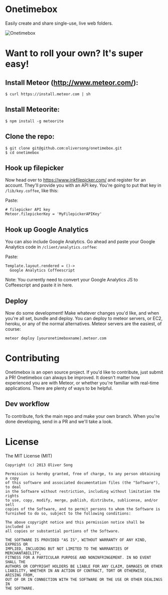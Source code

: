 # Onetimebox
Easily create and share single-use, live web folders.

![Onetimebox](https://www.dropbox.com/s/rlgzipq5at9icwt/Screen%20Shot%202013-10-23%20at%202.12.19%20PM.png)

# Want to roll your own? It's super easy!

## Install Meteor (http://www.meteor.com/):

```
$ curl https://install.meteor.com | sh
```

## Install Meteorite:
```
$ npm install -g meteorite
```

## Clone the repo:
```
$ git clone git@github.com:oliversong/onetimebox.git
$ cd onetimebox
```

## Hook up filepicker
Now head over to https://www.inkfilepicker.com/ and register for an account. They'll provide you with an API key. You're going to put that key in `/lib/key.coffee`, like this:

Paste:

```
# filepicker API key
Meteor.filepickerKey = 'MyFilepickerAPIKey'
```

## Hook up Google Analytics
You can also include Google Analytics. Go ahead and paste your Google Analytics code in `/client/analytics.coffee`:

Paste:

```
Template.layout.rendered = ()->
  Google Analytics Coffeescript
```

Note: You currently need to convert your Google Analytics JS to Coffeescript and paste it in here.

## Deploy
Now do some development! Make whatever changes you'd like, and when you're all set, bundle and deploy. You can deploy to meteor servers, or EC2, heroku, or any of the normal alternatives. Meteor servers are the easiest, of course:

```
meteor deploy [youronetimeboxname].meteor.com
```

# Contributing

Onetimebox is an open source project. If you'd like to contribute, just submit a PR! Onetimebox can always be improved. It doesn't matter how experienced you are with Meteor, or whether you're familiar with real-time applications. There are plenty of ways to be helpful.

## Dev workflow

To contribute, fork the main repo and make your own branch. When you're done developing, send in a PR and we'll take a look.

# License

The MIT License (MIT)

```
Copyright (c) 2013 Oliver Song

Permission is hereby granted, free of charge, to any person obtaining a copy
of this software and associated documentation files (the "Software"), to deal
in the Software without restriction, including without limitation the rights
to use, copy, modify, merge, publish, distribute, sublicense, and/or sell
copies of the Software, and to permit persons to whom the Software is
furnished to do so, subject to the following conditions:

The above copyright notice and this permission notice shall be included in
all copies or substantial portions of the Software.

THE SOFTWARE IS PROVIDED "AS IS", WITHOUT WARRANTY OF ANY KIND, EXPRESS OR
IMPLIED, INCLUDING BUT NOT LIMITED TO THE WARRANTIES OF MERCHANTABILITY,
FITNESS FOR A PARTICULAR PURPOSE AND NONINFRINGEMENT. IN NO EVENT SHALL THE
AUTHORS OR COPYRIGHT HOLDERS BE LIABLE FOR ANY CLAIM, DAMAGES OR OTHER
LIABILITY, WHETHER IN AN ACTION OF CONTRACT, TORT OR OTHERWISE, ARISING FROM,
OUT OF OR IN CONNECTION WITH THE SOFTWARE OR THE USE OR OTHER DEALINGS IN
THE SOFTWARE.
```
